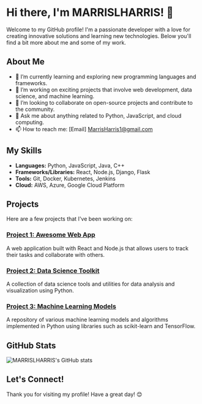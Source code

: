 # Hi there, I'm MARRISLHARRIS! 👋

Welcome to my GitHub profile! I'm a passionate developer with a love for creating innovative solutions and learning new technologies. Below you'll find a bit more about me and some of my work.

## About Me

- 🌱 I’m currently learning and exploring new programming languages and frameworks.
- 🔭 I’m working on exciting projects that involve web development, data science, and machine learning.
- 👯 I’m looking to collaborate on open-source projects and contribute to the community.
- 💬 Ask me about anything related to Python, JavaScript, and cloud computing.
- 📫 How to reach me: [Email] MarrisHarris1@gmail.com

## My Skills

- **Languages:** Python, JavaScript, Java, C++
- **Frameworks/Libraries:** React, Node.js, Django, Flask
- **Tools:** Git, Docker, Kubernetes, Jenkins
- **Cloud:** AWS, Azure, Google Cloud Platform

## Projects

Here are a few projects that I've been working on:

### [Project 1: Awesome Web App](https://github.com/MARRISLHARRIS/awesome-web-app)
A web application built with React and Node.js that allows users to track their tasks and collaborate with others.

### [Project 2: Data Science Toolkit](https://github.com/MARRISLHARRIS/data-science-toolkit)
A collection of data science tools and utilities for data analysis and visualization using Python.

### [Project 3: Machine Learning Models](https://github.com/MARRISLHARRIS/machine-learning-models)
A repository of various machine learning models and algorithms implemented in Python using libraries such as scikit-learn and TensorFlow.

## GitHub Stats

![MARRISLHARRIS's GitHub stats](https://github-readme-stats.vercel.app/api?username=MARRISLHARRIS&show_icons=true&theme=radical)

## Let's Connect!

Thank you for visiting my profile! Have a great day! 😊
